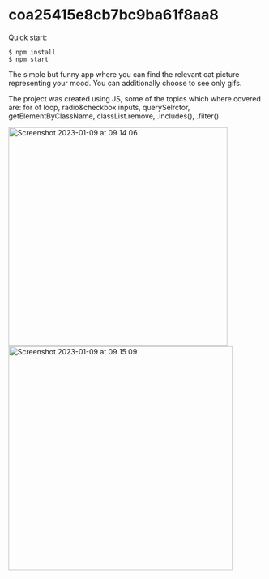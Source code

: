 # coa25415e8cb7bc9ba61f8aa8

Quick start:

```
$ npm install
$ npm start
````

The simple but funny app where you can find the relevant cat picture representing your mood.
You can additionally choose to see only gifs.

The project was created using JS, some of the topics which where covered are:
for of loop, radio&checkbox inputs, querySelrctor, getElementByClassName, classList.remove, .includes(), .filter()

<img width="432" alt="Screenshot 2023-01-09 at 09 14 06" src="https://user-images.githubusercontent.com/46134711/211275550-cc3fea10-39ff-4bd5-91be-b8f5bb6b8acd.png">

<img width="442" alt="Screenshot 2023-01-09 at 09 15 09" src="https://user-images.githubusercontent.com/46134711/211275542-a4b19a6d-0d38-4566-acf5-2b42337c8a3b.png">

